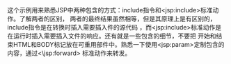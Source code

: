 这个示例用来熟悉JSP中两种包含的方式：include指令和\<jsp:include\>标准动作。了解两者的区别，
两者的最终结果虽然相等，但是其原理上是有区别的，include指令是在转换时插入需要插入件的源代码
，而\<jsp:include\>标准动作是在运行时插入需要插入文件的响应。还有就是一些包含的细节，不要把
开始和结束HTML和BODY标记放在可重用部件中。熟悉一下使用\<jsp:param\>定制包含的内容，通过<\jsp:forward\>
标准动作来转发。